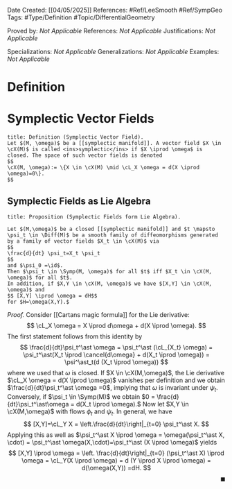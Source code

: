 <div class="topSpace"></div>

Date Created: [[04/05/2025]]
References: #Ref/LeeSmooth #Ref/SympGeo 
Tags: #Type/Definition #Topic/DifferentialGeometry 

Proved by: <i>Not Applicable</i>
References: <i>Not Applicable</i>
Justifications: <i>Not Applicable</i>

Specializations: <i>Not Applicable</i>
Generalizations: <i>Not Applicable</i>
Examples: <i>Not Applicable</i>

# Definition

# Symplectic Vector Fields

``` ad-Definition
title: Definition (Symplectic Vector Field).
Let $(M, \omega)$ be a [[symplectic manifold]]. A vector field $X \in \cX(M)$ is called <ins>symplectic</ins> if $X \iprod \omega$ is closed. The space of such vector fields is denoted
$$
\cX(M, \omega):= \{X \in \cX(M) \mid \cL_X \omega = d(X \iprod \omega)=0\}.
$$

```

## Symplectic Fields as Lie Algebra

``` ad-Proposition
title: Proposition (Symplectic Fields form Lie Algebra).

Let $(M,\omega)$ be a closed [[symplectic manifold]] and $t \mapsto \psi_t \in \Diff(M)$ be a smooth family of diffeomorphisms generated by a family of vector fields $X_t \in \cX(M)$ via
$$
\frac{d}{dt} \psi_t=X_t \psi_t
$$
and $\psi_0 =\id$.
Then $\psi_t \in \Symp(M, \omega)$ for all $t$ iff $X_t \in \cX(M, \omega)$ for all $t$.
In addition, if $X,Y \in \cX(M, \omega)$ we have $[X,Y] \in \cX(M, \omega)$ and
$$ [X,Y] \iprod \omega = dH$$
for $H=\omega(X,Y).$
```
*Proof.*
Consider [[Cartans magic formula]] for the Lie derivative:
$$
\cL_X \omega = X \iprod d\omega + d(X \iprod \omega).
$$
The first statement follows from this identity by
$$
\frac{d}{dt}\psi_t^\ast \omega = \psi_t^\ast (\cL_{X_t} \omega) = \psi_t^\ast(X_t \iprod \cancel{d\omega} + d(X_t \iprod \omega)) = \psi^\ast_t(d (X_t \iprod \omega))
$$
where we used that $\omega$ is closed. If $X \in \cX(M,\omega)$, the Lie derivative $\cL_X \omega = d(X \iprod \omega)$ vanishes per definition and we obtain $\frac{d}{dt}\psi_t^\ast \omega =0$, implying that $\omega$ is invariant under $\psi_t$. Conversely, if $\psi_t \in \Symp(M)$ we obtain $0 = \frac{d}{dt}\psi_t^\ast\omega = d(X_t \iprod \omega).$
Now let $X,Y \in \cX(M,\omega)$ with flows $\phi_t$ and $\psi_t$. In general, we have
$$
[X,Y]=\cL_Y X = \left.\frac{d}{dt}\right|_{t=0} \psi_t^\ast X.
$$
Applying this as well as $\psi_t^\ast X \iprod \omega = \omega(\psi_t^\ast X, \cdot) = \psi_t^\ast \omega(X,\cdot)=\psi_t^\ast (X \iprod \omega)$  yields
$$
[X,Y] \iprod \omega = \left. \frac{d}{dt}\right|_{t=0} (\psi_t^\ast X) \iprod \omega = \cL_Y(X \iprod \omega) = d (Y \iprod X \iprod \omega) = d(\omega(X,Y)) =dH.
$$
<span style="float:right;">$\blacksquare$</span>